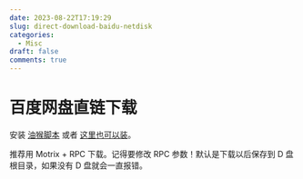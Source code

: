 ```yaml
---
date: 2023-08-22T17:19:29
slug: direct-download-baidu-netdisk
categories:
  - Misc
draft: false
comments: true
---
```


# 百度网盘直链下载

<!-- more -->

安装 [油猴脚本](https://github.com/syhyz1990/baiduyun) 或者 [这里也可以装](https://www.youxiaohou.com/zh-cn/)。

推荐用 Motrix + RPC 下载。记得要修改 RPC 参数！默认是下载以后保存到 D 盘根目录，如果没有 D 盘就会一直报错。
